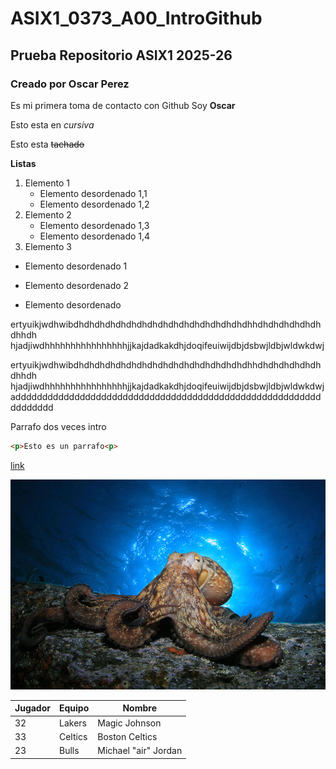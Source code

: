 # ASIX1_0373_A00_IntroGithub

## Prueba Repositorio ASIX1 2025-26

### Creado por Oscar Perez

Es mi primera toma de contacto con Github
Soy **Oscar**

Esto esta en *cursiva*

Esto esta ~~tachado~~


**Listas**

1. Elemento 1
    * Elemento desordenado 1,1
    * Elemento desordenado 1,2
2. Elemento 2
    * Elemento desordenado 1,3
    * Elemento desordenado 1,4
3. Elemento 3 

* Elemento desordenado 1
+ Elemento desordenado 2
- Elemento desordenado 


ertyuikjwdhwibdhdhdhdhdhdhdhdhdhdhdhdhdhdhdhdhdhhdhdhdhdhdhdhdhhdh 
hjadjiwdhhhhhhhhhhhhhhhhjjkajdadkakdhjdoqifeuiwijdbjdsbwjldbjwldwkdwj


ertyuikjwdhwibdhdhdhdhdhdhdhdhdhdhdhdhdhdhdhdhdhhdhdhdhdhdhdhdhhdh 
hjadjiwdhhhhhhhhhhhhhhhhjjkajdadkakdhjdoqifeuiwijdbjdsbwjldbjwldwkdwj
addddddddddddddddddddddddddddddddddddddddddddddddddddddddddddddddd

Parrafo dos veces intro

```html
<p>Esto es un parrafo<p>
```

[link](https://es.pinterest.com/ "Link a Pinterest")

![alt text](./imagen1.jpg "imagen random de un pulpo")


|Jugador|Equipo|Nombre|
| ----- |------|------|
|32|Lakers|Magic Johnson|
|33|Celtics|Boston Celtics|
|23|Bulls|Michael "air" Jordan|  
